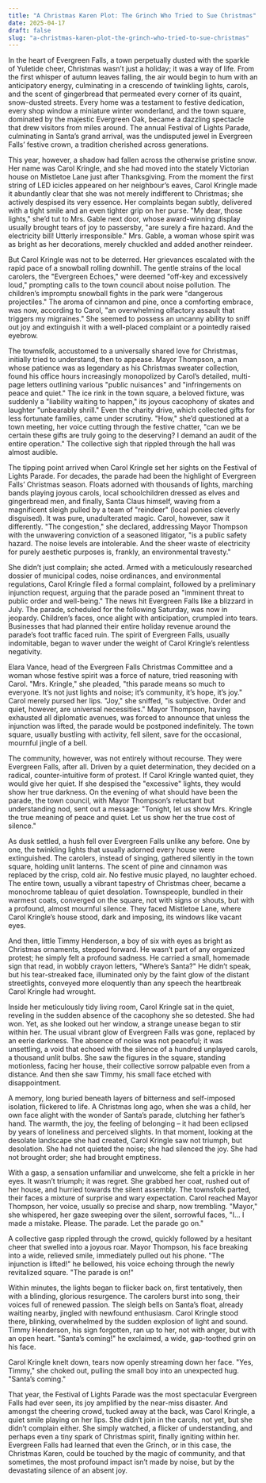 ```yaml
---
title: "A Christmas Karen Plot: The Grinch Who Tried to Sue Christmas"
date: 2025-04-17
draft: false
slug: "a-christmas-karen-plot-the-grinch-who-tried-to-sue-christmas" 
---
```


In the heart of Evergreen Falls, a town perpetually dusted with the sparkle of Yuletide cheer, Christmas wasn’t just a holiday; it was a way of life. From the first whisper of autumn leaves falling, the air would begin to hum with an anticipatory energy, culminating in a crescendo of twinkling lights, carols, and the scent of gingerbread that permeated every corner of its quaint, snow-dusted streets. Every home was a testament to festive dedication, every shop window a miniature winter wonderland, and the town square, dominated by the majestic Evergreen Oak, became a dazzling spectacle that drew visitors from miles around. The annual Festival of Lights Parade, culminating in Santa’s grand arrival, was the undisputed jewel in Evergreen Falls’ festive crown, a tradition cherished across generations.

This year, however, a shadow had fallen across the otherwise pristine snow. Her name was Carol Kringle, and she had moved into the stately Victorian house on Mistletoe Lane just after Thanksgiving. From the moment the first string of LED icicles appeared on her neighbour’s eaves, Carol Kringle made it abundantly clear that she was not merely indifferent to Christmas; she actively despised its very essence. Her complaints began subtly, delivered with a tight smile and an even tighter grip on her purse. "My dear, those lights," she’d tut to Mrs. Gable next door, whose award-winning display usually brought tears of joy to passersby, "are surely a fire hazard. And the electricity bill! Utterly irresponsible." Mrs. Gable, a woman whose spirit was as bright as her decorations, merely chuckled and added another reindeer.

But Carol Kringle was not to be deterred. Her grievances escalated with the rapid pace of a snowball rolling downhill. The gentle strains of the local carolers, the "Evergreen Echoes," were deemed "off-key and excessively loud," prompting calls to the town council about noise pollution. The children’s impromptu snowball fights in the park were "dangerous projectiles." The aroma of cinnamon and pine, once a comforting embrace, was now, according to Carol, "an overwhelming olfactory assault that triggers my migraines." She seemed to possess an uncanny ability to sniff out joy and extinguish it with a well-placed complaint or a pointedly raised eyebrow.

The townsfolk, accustomed to a universally shared love for Christmas, initially tried to understand, then to appease. Mayor Thompson, a man whose patience was as legendary as his Christmas sweater collection, found his office hours increasingly monopolized by Carol’s detailed, multi-page letters outlining various "public nuisances" and "infringements on peace and quiet." The ice rink in the town square, a beloved fixture, was suddenly a "liability waiting to happen," its joyous cacophony of skates and laughter "unbearably shrill." Even the charity drive, which collected gifts for less fortunate families, came under scrutiny. "How," she’d questioned at a town meeting, her voice cutting through the festive chatter, "can we be certain these gifts are truly going to the deserving? I demand an audit of the entire operation." The collective sigh that rippled through the hall was almost audible.

The tipping point arrived when Carol Kringle set her sights on the Festival of Lights Parade. For decades, the parade had been the highlight of Evergreen Falls’ Christmas season. Floats adorned with thousands of lights, marching bands playing joyous carols, local schoolchildren dressed as elves and gingerbread men, and finally, Santa Claus himself, waving from a magnificent sleigh pulled by a team of "reindeer" (local ponies cleverly disguised). It was pure, unadulterated magic. Carol, however, saw it differently. "The congestion," she declared, addressing Mayor Thompson with the unwavering conviction of a seasoned litigator, "is a public safety hazard. The noise levels are intolerable. And the sheer waste of electricity for purely aesthetic purposes is, frankly, an environmental travesty."

She didn’t just complain; she acted. Armed with a meticulously researched dossier of municipal codes, noise ordinances, and environmental regulations, Carol Kringle filed a formal complaint, followed by a preliminary injunction request, arguing that the parade posed an "imminent threat to public order and well-being." The news hit Evergreen Falls like a blizzard in July. The parade, scheduled for the following Saturday, was now in jeopardy. Children’s faces, once alight with anticipation, crumpled into tears. Businesses that had planned their entire holiday revenue around the parade’s foot traffic faced ruin. The spirit of Evergreen Falls, usually indomitable, began to waver under the weight of Carol Kringle’s relentless negativity.

Elara Vance, head of the Evergreen Falls Christmas Committee and a woman whose festive spirit was a force of nature, tried reasoning with Carol. "Mrs. Kringle," she pleaded, "this parade means so much to everyone. It’s not just lights and noise; it’s community, it’s hope, it’s joy." Carol merely pursed her lips. "Joy," she sniffed, "is subjective. Order and quiet, however, are universal necessities." Mayor Thompson, having exhausted all diplomatic avenues, was forced to announce that unless the injunction was lifted, the parade would be postponed indefinitely. The town square, usually bustling with activity, fell silent, save for the occasional, mournful jingle of a bell.

The community, however, was not entirely without recourse. They were Evergreen Falls, after all. Driven by a quiet determination, they decided on a radical, counter-intuitive form of protest. If Carol Kringle wanted quiet, they would give her quiet. If she despised the "excessive" lights, they would show her true darkness. On the evening of what should have been the parade, the town council, with Mayor Thompson’s reluctant but understanding nod, sent out a message: "Tonight, let us show Mrs. Kringle the true meaning of peace and quiet. Let us show her the true cost of silence."

As dusk settled, a hush fell over Evergreen Falls unlike any before. One by one, the twinkling lights that usually adorned every house were extinguished. The carolers, instead of singing, gathered silently in the town square, holding unlit lanterns. The scent of pine and cinnamon was replaced by the crisp, cold air. No festive music played, no laughter echoed. The entire town, usually a vibrant tapestry of Christmas cheer, became a monochrome tableau of quiet desolation. Townspeople, bundled in their warmest coats, converged on the square, not with signs or shouts, but with a profound, almost mournful silence. They faced Mistletoe Lane, where Carol Kringle’s house stood, dark and imposing, its windows like vacant eyes.

And then, little Timmy Henderson, a boy of six with eyes as bright as Christmas ornaments, stepped forward. He wasn’t part of any organized protest; he simply felt a profound sadness. He carried a small, homemade sign that read, in wobbly crayon letters, "Where’s Santa?" He didn’t speak, but his tear-streaked face, illuminated only by the faint glow of the distant streetlights, conveyed more eloquently than any speech the heartbreak Carol Kringle had wrought.

Inside her meticulously tidy living room, Carol Kringle sat in the quiet, reveling in the sudden absence of the cacophony she so detested. She had won. Yet, as she looked out her window, a strange unease began to stir within her. The usual vibrant glow of Evergreen Falls was gone, replaced by an eerie darkness. The absence of noise was not peaceful; it was unsettling, a void that echoed with the silence of a hundred unplayed carols, a thousand unlit bulbs. She saw the figures in the square, standing motionless, facing her house, their collective sorrow palpable even from a distance. And then she saw Timmy, his small face etched with disappointment.

A memory, long buried beneath layers of bitterness and self-imposed isolation, flickered to life. A Christmas long ago, when she was a child, her own face alight with the wonder of Santa’s parade, clutching her father’s hand. The warmth, the joy, the feeling of belonging – it had been eclipsed by years of loneliness and perceived slights. In that moment, looking at the desolate landscape she had created, Carol Kringle saw not triumph, but desolation. She had not quieted the noise; she had silenced the joy. She had not brought order; she had brought emptiness.

With a gasp, a sensation unfamiliar and unwelcome, she felt a prickle in her eyes. It wasn’t triumph; it was regret. She grabbed her coat, rushed out of her house, and hurried towards the silent assembly. The townsfolk parted, their faces a mixture of surprise and wary expectation. Carol reached Mayor Thompson, her voice, usually so precise and sharp, now trembling. "Mayor," she whispered, her gaze sweeping over the silent, sorrowful faces, "I… I made a mistake. Please. The parade. Let the parade go on."

A collective gasp rippled through the crowd, quickly followed by a hesitant cheer that swelled into a joyous roar. Mayor Thompson, his face breaking into a wide, relieved smile, immediately pulled out his phone. "The injunction is lifted!" he bellowed, his voice echoing through the newly revitalized square. "The parade is on!"

Within minutes, the lights began to flicker back on, first tentatively, then with a blinding, glorious resurgence. The carolers burst into song, their voices full of renewed passion. The sleigh bells on Santa’s float, already waiting nearby, jingled with newfound enthusiasm. Carol Kringle stood there, blinking, overwhelmed by the sudden explosion of light and sound. Timmy Henderson, his sign forgotten, ran up to her, not with anger, but with an open heart. "Santa’s coming!" he exclaimed, a wide, gap-toothed grin on his face.

Carol Kringle knelt down, tears now openly streaming down her face. "Yes, Timmy," she choked out, pulling the small boy into an unexpected hug. "Santa’s coming."

That year, the Festival of Lights Parade was the most spectacular Evergreen Falls had ever seen, its joy amplified by the near-miss disaster. And amongst the cheering crowd, tucked away at the back, was Carol Kringle, a quiet smile playing on her lips. She didn’t join in the carols, not yet, but she didn’t complain either. She simply watched, a flicker of understanding, and perhaps even a tiny spark of Christmas spirit, finally igniting within her. Evergreen Falls had learned that even the Grinch, or in this case, the Christmas Karen, could be touched by the magic of community, and that sometimes, the most profound impact isn’t made by noise, but by the devastating silence of an absent joy.